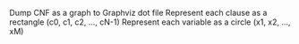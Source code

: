 Dump CNF as a graph to Graphviz dot file
    Represent each clause as a rectangle (c0, c1, c2, ..., cN-1)
    Represent each variable as a circle (x1, x2, ..., xM)

